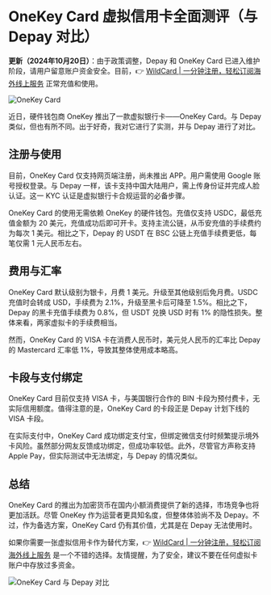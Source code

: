 # OneKey Card 虚拟信用卡全面测评（与 Depay 对比）

**更新（2024年10月20日）**：由于政策调整，Depay 和 OneKey Card 已进入维护阶段，请用户留意账户资金安全。目前，👉 [WildCard | 一分钟注册，轻松订阅海外线上服务](https://bbtdd.com/WildCard) 正常充值和使用。

![OneKey Card](https://bbtdd.com/img/7006453030.webp)

近日，硬件钱包商 OneKey 推出了一款虚拟银行卡——OneKey Card。与 Depay 类似，但也有所不同。出于好奇，我对它进行了实测，并与 Depay 进行了对比。

## 注册与使用

目前，OneKey Card 仅支持网页端注册，尚未推出 APP。用户需使用 Google 账号授权登录。与 Depay 一样，该卡支持中国大陆用户，需上传身份证并完成人脸认证。这一 KYC 认证是虚拟银行卡合规运营的必备步骤。

OneKey Card 的使用无需依赖 OneKey 的硬件钱包。充值仅支持 USDC，最低充值金额为 20 美元，充值成功后即可开卡。支持主流公链，从币安充值的手续费约为每次 1 美元。相比之下，Depay 的 USDT 在 BSC 公链上充值手续费更低，每笔仅需 1 元人民币左右。

## 费用与汇率

OneKey Card 默认级别为银卡，月费 1 美元。升级至其他级别后免月费。USDC 充值时会转成 USD，手续费为 2.1%，升级至黑卡后可降至 1.5%。相比之下，Depay 的黑卡充值手续费为 0.8%，但 USDT 兑换 USD 时有 1% 的隐性损失。整体来看，两家虚拟卡的手续费相当。

然而，OneKey Card 的 VISA 卡在消费人民币时，美元兑人民币的汇率比 Depay 的 Mastercard 汇率低 1%，导致其整体使用成本略高。

## 卡段与支付绑定

OneKey Card 目前仅支持 VISA 卡，与美国银行合作的 BIN 卡段为预付费卡，无实际信用额度。值得注意的是，OneKey Card 的卡段正是 Depay 计划下线的 VISA 卡段。

在实际支付中，OneKey Card 成功绑定支付宝，但绑定微信支付时频繁提示境外卡风险。虽然部分网友反馈成功绑定，但成功率较低。此外，尽管官方声称支持 Apple Pay，但实际测试中无法绑定，与 Depay 的情况类似。

## 总结

OneKey Card 的推出为加密货币在国内小额消费提供了新的选择，市场竞争也将更加活跃。尽管 OneKey 作为运营者更具知名度，但整体体验尚不及 Depay。不过，作为备选方案，OneKey Card 仍有其价值，尤其是在 Depay 无法使用时。

如果你需要一张虚拟信用卡作为替代方案，👉 [WildCard | 一分钟注册，轻松订阅海外线上服务](https://bbtdd.com/WildCard) 是一个不错的选择。友情提醒，为了安全，建议不要在任何虚拟卡账户中存放过多资金。

![OneKey Card 与 Depay 对比](https://bbtdd.com/img/2216919084.webp)